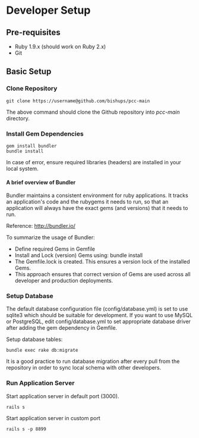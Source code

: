 Developer Setup
===============

Pre-requisites
--------------

* Ruby 1.9.x (should work on Ruby 2.x)
* Git

Basic Setup
-----------

### Clone Repository

```
git clone https://username@github.com/bishups/pcc-main
```

The above command should clone the Github repository into *pcc-main* directory.

### Install Gem Dependencies

```
gem install bundler
bundle install
```
In case of error, ensure required libraries (headers) are installed in your local system.

#### A brief overview of Bundler

Bundler maintains a consistent environment for ruby applications. It tracks an application's code and the rubygems it needs to run, so that an application will always have the exact gems (and versions) that it needs to run. 

Reference: http://bundler.io/

To summarize the usage of Bundler:

* Define required Gems in Gemfile
* Install and Lock (version) Gems using: bundle install
* The Gemfile.lock is created. This ensures a version lock of the installed Gems.
* This approach ensures that correct version of Gems are used across all developer and production deployments.

### Setup Database

The default database configuration file (config/database.yml) is set to use sqlite3 which should be suitable for development. If you want to use MySQL or PostgreSQL, edit config/database.yml to set appropriate database driver after adding the gem dependency in Gemfile.

Setup database tables:

```
bundle exec rake db:migrate
```

It is a good practice to run database migration after every pull from the repository in order to sync local schema with other developers.

### Run Application Server

Start application server in default port (3000).
```
rails s
```

Start application server in custom port
```
rails s -p 8899
```
